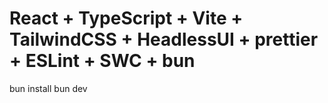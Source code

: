 # React + TypeScript + Vite + TailwindCSS + HeadlessUI + prettier + ESLint + SWC + bun

bun install
bun dev
